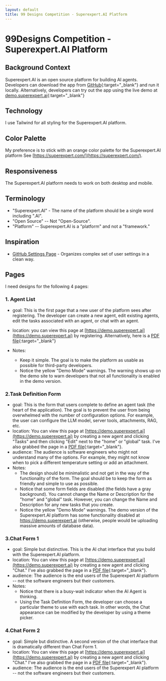 ```yaml
---
layout: default
title: 99 Designs Competition - Superexpert.AI Platform
---
```



# 99Designs Competition - Superexpert.AI Platform


## Background Context

Superexpert.AI is an open source platform for building AI agents. Developers can download the app from [GitHub](https://github.com/Superexpert/superexpert-ai){:target="_blank"} and run it locally. Alternatively, developers can try out the app using the live demo at [demo.superexpert.ai](https://demo.superexpert.com){:target="_blank"}

## Technology

I use Tailwind for all styling for the Superexpert.AI platform. 

## Color Palette

My preference is to stick with an orange color palette for the Superexpert.AI platform  See [https://superexpert.com/](https://superexpert.com/).


## Responsiveness

The Superexpert.AI platform needs to work on both desktop and mobile.

## Terminology

* "Superexpert.AI" - The name of the platform should be a single word including ".AI".
* "Open Source" -- Not "Open-Source".
* "Platform" -- Superexpert.AI is a "platform" and not a "framework."

## Inspiration

* [GitHub Settings Page](github.pdf) - Organizes complex set of user settings in a clean way.

## Pages

I need designs for the following 4 pages:

### 1. Agent List

* goal: This is the first page that a new user of the platform sees after registering. The developer can
create a new agent, edit existing agents, edit the tasks associated with an agent, or chat with an agent.

* location: you can view this page at [https://demo.superexpert.ai](https://demo.superexpert.ai) by registering. Alternatively, here is a [PDF file](agents.pdf){:target="_blank"}

* Notes:
    * Keep it simple. The goal is to make the platform as usable as possible for third-party developers.
    * Notice the yellow "Demo Mode" warnings. The warning shows up on the demo site to warn developers that
    not all functionality is enabled in the demo version.

### 2.Task Definition Form

* goal: This is the form that users complete to define an agent task (the heart of the application). The goal is to prevent the user from being overwhelmed with the number of configuration options. For example, the user can configure the LLM model, server tools, attachments, RAG, etc.  
* location: You can view this page at [https://demo.superexpert.ai](https://demo.superexpert.ai) by creating a new agent and clicking "Tasks" and then clicking "Edit" next to the "home" or "global" task. I've also grabbed the page in a [PDF file](home-task.pdf){:target="_blank"}. 
* audience: The audience is software engineers who might not understand many of the options. For example, they might not know when to pick a different temperature setting or add an attachment.
* Notes: 
    * The design should be minimalistic and not get in the way of the functionality of the form. The goal should be to keep the form as friendly and simple to use as possible.
    * Notice that some form fields are disabled (the fields have a gray background). You cannot change the Name or Description for the "home" and "global" task. However, you can change the Name and Description for any new tasks that you create.
    * Notice the yellow "Demo Mode" warnings. The demo version of the Superexpert.AI platform has some functionality disabled at https://demo.superexpert.ai (otherwise, people would be uploading massive amounts of database data).

### 3.Chat Form 1
* goal: Simple but distinctive. This is the AI chat interface that you build with the Superexpert.AI platform. 
* location: You can view this page at [https://demo.superexpert.ai](https://demo.superexpert.ai) by creating a new agent and clicking "Chat." I've also grabbed the page in a [PDF file](chat.pdf){:target="_blank"}. 
* audience: The audience is the end users of the Superexpert AI platform -- not the software engineers but their customers.
* Notes: 
    * Notice that there is a busy-wait indicator when the AI Agent is thinking.
    * Using the Task Definition Form, the developer can choose a particular theme to use with each task. In other words, the Chat appearance can be modified by the developer by using a theme picker.


### 4.Chat Form 2
* goal: Simple but distinctive. A second version of the chat interface that is dramatically different than Chat Form 1. 
* location: You can view this page at [https://demo.superexpert.ai](https://demo.superexpert.ai) by creating a new agent and clicking "Chat." I've also grabbed the page in a [PDF file](chat.pdf){:target="_blank"}. 
* audience: The audience is the end users of the Superexpert AI platform -- not the software engineers but their customers.



